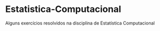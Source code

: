 # Estatistica-Computacional
Alguns exercícios resolvidos na disciplina de Estatística Computacional
